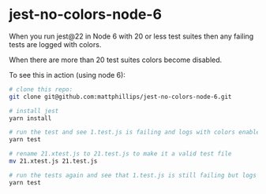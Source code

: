 # jest-no-colors-node-6

When you run jest@22 in Node 6 with 20 or less test suites then any failing tests are logged with colors.

When there are more than 20 test suites colors become disabled.

To see this in action (using node 6):

```bash
# clone this repo:
git clone git@github.com:mattphillips/jest-no-colors-node-6.git

# install jest
yarn install

# run the test and see 1.test.js is failing and logs with colors enabled
yarn test

# rename 21.xtest.js to 21.test.js to make it a valid test file
mv 21.xtest.js 21.test.js

# run the tests again and see that 1.test.js is still failing but logs with no colors
yarn test
```
